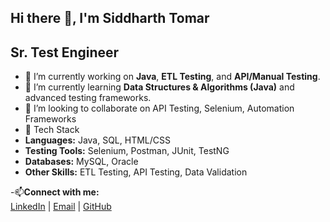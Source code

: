    ## Hi there 👋, I'm Siddharth Tomar 
  ##  Sr. Test Engineer


- 🔭 I’m currently working on **Java**, **ETL Testing**, and **API/Manual Testing**.  
- 🌱 I’m currently learning **Data Structures & Algorithms (Java)** and advanced testing frameworks.
- 👯 I’m looking to collaborate on API Testing, Selenium, Automation Frameworks
- 🚀 Tech Stack
- **Languages:** Java, SQL, HTML/CSS
- **Testing Tools:** Selenium, Postman, JUnit, TestNG  
- **Databases:** MySQL, Oracle  
- **Other Skills:** ETL Testing, API Testing, Data Validation

-📫**Connect with me:**  
[LinkedIn](https://www.linkedin.com/in/sid-tom?utm_source=share&utm_campaign=share_via&utm_content=profile&utm_medium=android_app) | [Email](sidtomar87@gmail.com) | [GitHub](https://github.com/SID-TOM)  


